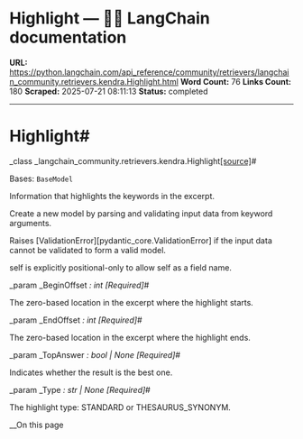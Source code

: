 # Highlight — 🦜🔗 LangChain  documentation

**URL:** https://python.langchain.com/api_reference/community/retrievers/langchain_community.retrievers.kendra.Highlight.html
**Word Count:** 76
**Links Count:** 180
**Scraped:** 2025-07-21 08:11:13
**Status:** completed

---

# Highlight\#

_class _langchain\_community.retrievers.kendra.Highlight[\[source\]](https://python.langchain.com/api_reference/_modules/langchain_community/retrievers/kendra.html#Highlight)\#     

Bases: `BaseModel`

Information that highlights the keywords in the excerpt.

Create a new model by parsing and validating input data from keyword arguments.

Raises \[ValidationError\]\[pydantic\_core.ValidationError\] if the input data cannot be validated to form a valid model.

self is explicitly positional-only to allow self as a field name.

_param _BeginOffset _: int_ _\[Required\]_\#     

The zero-based location in the excerpt where the highlight starts.

_param _EndOffset _: int_ _\[Required\]_\#     

The zero-based location in the excerpt where the highlight ends.

_param _TopAnswer _: bool | None_ _\[Required\]_\#     

Indicates whether the result is the best one.

_param _Type _: str | None_ _\[Required\]_\#     

The highlight type: STANDARD or THESAURUS\_SYNONYM.

__On this page